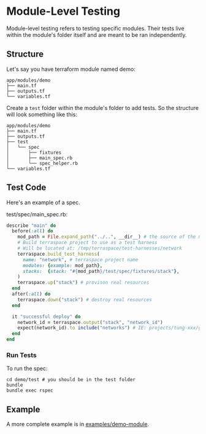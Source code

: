 # Module-Level Testing

Module-level testing refers to testing specific modules. Their tests live within the module's folder itself and are meant to be ran independently.

## Structure

Let's say you have terraform module named demo:

    app/modules/demo
    ├── main.tf
    ├── outputs.tf
    └── variables.tf

Create a `test` folder within the module's folder to add tests. So the structure will look something like this:

    app/modules/demo
    ├── main.tf
    ├── outputs.tf
    ├── test
    │   └── spec
    │       ├── fixtures
    │       ├── main_spec.rb
    │       └── spec_helper.rb
    └── variables.tf

## Test Code

Here's an example of a spec.

test/spec/main_spec.rb:

```ruby
describe "main" do
  before(:all) do
    mod_path = File.expand_path("../..", __dir__) # the source of the module to test is 2 levels up
    # Build terraspace project to use as a test harness
    # Will be located at: /tmp/terraspace/test-harnesses/network
    terraspace.build_test_harness(
      name: "network", # terraspace project name
      modules: {example: mod_path},
      stacks:  {stack: "#{mod_path}/test/spec/fixtures/stack"},
    )
    terraspace.up("stack") # provison real resources
  end
  after(:all) do
    terraspace.down("stack") # destroy real resources 
  end

  it "successful deploy" do
    network_id = terraspace.output("stack", "network_id")
    expect(network_id).to include("networks") # IE: projects/tung-xxx/global/networks/ladybug
  end
end
```

### Run Tests

To run the spec:

    cd demo/test # you should be in the test folder
    bundle
    bundle exec rspec

## Example

A more complete example is in [examples/demo-module](examples/demo-module).

